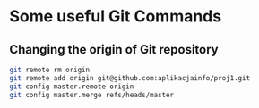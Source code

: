 # Some useful Git Commands

## Changing the origin of Git repository
``` sh
git remote rm origin
git remote add origin git@github.com:aplikacjainfo/proj1.git
git config master.remote origin
git config master.merge refs/heads/master
```
